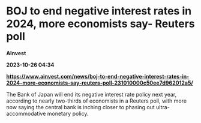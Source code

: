 # BOJ to end negative interest rates in 2024, more economists say- Reuters poll
**AInvest**

**2023-10-26 04:34**

**https://www.ainvest.com/news/boj-to-end-negative-interest-rates-in-2024-more-economists-say-reuters-poll-231010000c50ee7d962012a5/**

The Bank of Japan will end its negative interest rate policy next year, according to nearly two-thirds of economists in a Reuters poll, with more now saying the central bank is inching closer to phasing out ultra-accommodative monetary policy.
